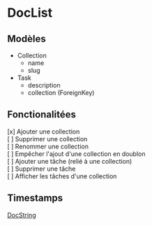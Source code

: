 # DocList

## Modèles

- Collection
    - name
    - slug
- Task
    - description
    - collection (ForeignKey)


## Fonctionalitées

[x] Ajouter une collection  
[ ] Supprimer une collection  
[ ] Renommer une collection  
[ ] Empêcher l'ajout d'une collection en doublon  
[ ] Ajouter une tâche (relié à une collection)  
[ ] Supprimer une tâche  
[ ] Afficher les tâches d'une collection  


## Timestamps
[DocString](https://www.youtube.com/watch?v=ns7cmSaiA9E&t=2527s)